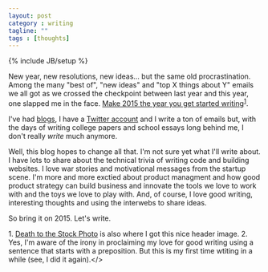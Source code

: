 ```yaml
---
layout: post
category : writing
tagline: ""
tags : [thoughts]
---
```

{% include JB/setup %}

New year, new resolutions, new ideas... but the same old procrastination.
Among the many "best of", "new ideas" and "top X things about Y" emails we all got as we crossed the checkpoint between last year and this year, one slapped me in the face. 
[Make 2015 the year you get started writing](https://medium.com/medium-writing-prompts/what-prepares-you-for-the-day-569939b9525e)<sup>[1](#footnote-1)</sup>.

I've had [blogs](http://doubtfulsound.blogspot.ie/), I have a [Twitter account](http://twitter.com/lukeinusa) and I write a ton of emails but, with the days of writing college papers and school essays long behind me, I don't really *write* much anymore.

Well, this blog hopes to change all that. 
I'm not sure yet what I'll write about. 
I have lots to share about the technical trivia of writing code and building websites. 
I love war stories and motivational messages from the startup scene. 
I'm more and more exctied about product managment and how good product strategy can build business and innovate the tools we love to work with and the toys we love to play with.
And, of course, I love good writing, interesting thoughts and using the interwebs to share ideas.

So bring it on 2015. Let's write.

<a name="footnote-1"></a>1. [Death to the Stock Photo](http://deathtothestockphoto.com/) is also where I got this nice header image.
<a name="footnote-2"></a>2. Yes, I'm aware of the irony in proclaiming my love for good writing using a sentence that starts with a preposition. But this is my first time wtiting in a while (see, I did it again).</>
